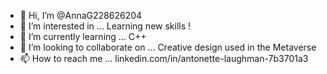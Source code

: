 - 👋 Hi, I’m @AnnaG228626204
- 👀 I’m interested in ... Learning new skills !
- 🌱 I’m currently learning ... C++
- 💞️ I’m looking to collaborate on ... Creative design used in the Metaverse
- 📫 How to reach me ... linkedin.com/in/antonette-laughman-7b3701a3

<!---
AnnaG228626204/AnnaG228626204 is a ✨ special ✨ repository because its `README.md` (this file) appears on your GitHub profile.
You can click the Preview link to take a look at your changes.
--->
